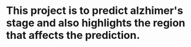 # This project is to predict alzhimer's stage and also highlights the region that affects the prediction.